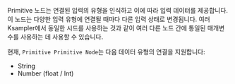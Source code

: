 Primitive 노드는 연결된 입력의 유형을 인식하고 이에 따라 입력 데이터를 제공합니다. 이 노드는 다양한 입력 유형에 연결될 때마다 다른 입력 상태로 변경됩니다. 여러 Ksampler에서 동일한 시드를 사용하는 것과 같이 여러 다른 노드 간에 통일된 매개변수를 사용하는 데 사용할 수 있습니다.

현재, `Primitive Primitive Node`는 다음 데이터 유형의 연결을 지원합니다:

- String
- Number (float / Int)
